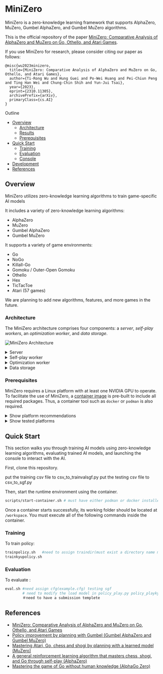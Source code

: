 # MiniZero

MiniZero is a zero-knowledge learning framework that supports AlphaZero, MuZero, Gumbel AlphaZero, and Gumbel MuZero algorithms.

This is the official repository of the paper [MiniZero: Comparative Analysis of AlphaZero and MuZero on Go, Othello, and Atari Games](https://rlg.iis.sinica.edu.tw/papers/minizero).

If you use MiniZero for research, please consider citing our paper as follows:
```
@misc{wu2023minizero,
  title={MiniZero: Comparative Analysis of AlphaZero and MuZero on Go, Othello, and Atari Games}, 
  author={Ti-Rong Wu and Hung Guei and Po-Wei Huang and Pei-Chiun Peng and Ting Han Wei and Chung-Chin Shih and Yun-Jui Tsai},
  year={2023},
  eprint={2310.11305},
  archivePrefix={arXiv},
  primaryClass={cs.AI}
}
```

Outline
* [Overview](#Overview)
    * [Architecture](#Architecture)
    * [Results](#Results)
    * [Prerequisites](#Prerequisites)
* [Quick Start](#Quick-Start)
    * [Training](#Training)
    * [Evaluation](#Evaluation)
    * [Console](#Console)
* [Development](#Development)
* [References](#References)

## Overview

MiniZero utilizes zero-knowledge learning algorithms to train game-specific AI models

It includes a variety of zero-knowledge learning algorithms:
* AlphaZero
* MuZero
* Gumbel AlphaZero
* Gumbel MuZero

It supports a variety of game environments:
* Go
* NoGo
* Killall-Go
* Gomoku / Outer-Open Gomoku
* Othello
* Hex
* TicTacToe
* Atari (57 games)

We are planning to add new algorithms, features, and more games in the future.

### Architecture

The MiniZero architecture comprises four components: a *server*, *self-play workers*, an *optimization worker*, and *data storage*.

![MiniZero Architecture](docs/imgs/minizero-architecture.svg)

<details>
<summary>Server</summary>

The server is the core component in MiniZero, controlling the training process and managing both the self-play and optimization workers.

In each iteration, the server first instructs all self-play workers to generate self-play games simultaneously using the latest network and collects game records from self-play workers. 
Once the server accumulates the necessary self-play games, it then stops the self-play workers and instructs the optimization worker to load the latest game records and start network updates.
After the network has been updated, the server starts the next iteration until the training reaches a predetermined maximum iteration.

</details>

<details>
<summary>Self-play worker</summary>

The self-play worker interacts with the environment to produce self-play games.

There may be multiple self-play workers. Each self-play worker maintains multiple MCTS instances to play multiple games simultaneously with batch GPU inferencing to improve efficiency.
Specifically, the self-play worker runs the selection for each MCTS to collect a batch of leaf nodes and then evaluates them through batch GPU inferencing.
Finished self-play games are sent to the server and forwarded to the data storage by the server.
    
</details>

<details>
<summary>Optimization worker</summary>

The optimization worker updates the network using collected self-play games.

Specifically, it loads self-play games from data storage and stores them into the replay buffer, and then updates the network over steps using data sampled from the replay buffer.
Generally, the number of optimized steps is proportional to the number of collected self-play games to prevent overfitting.
Finally, the updated networks are stored into the data storage.

</details>

<details>
<summary>Data storage</summary>

The data storage stores network files and self-play games.

Specifically, it uses the Network File System (NFS) for sharing data across different machines.
This is an implementation choice; a simpler file system can suffice if distributed computing is not employed.

</details>



### Prerequisites

MiniZero requires a Linux platform with at least one NVIDIA GPU to operate.
To facilitate the use of MiniZero, a [container image](https://hub.docker.com/r/kds285/minizero) is pre-built to include all required packages. 
Thus, a container tool such as `docker` or `podman` is also required.

<details>
<summary>Show platform recommendations</summary>

* Modern CPU with at least 64G RAM
* NVIDIA GPU of GTX 1080 (VRAM 8G) or above
* Linux operating system, e.g., Ubuntu 22.04 LTS

</details>

<details>
<summary>Show tested platforms</summary>

|CPU|RAM|GPU|OS|
|---|---|---|--|
|Xeon Silver 4216 x2|256G|RTX A5000 x4|Ubuntu 20.04.6 LTS|
|Xeon Silver 4216 x2|128G|RTX 3080 Ti x4|Ubuntu 20.04.5 LTS|
|Xeon Silver 4216 x2|256G|RTX 3090 x4|Ubuntu 20.04.5 LTS|
|Xeon Silver 4210 x2|128G|RTX 3080 x4|Ubuntu 22.04 LTS|
|Xeon E5-2678 v3 x2|192G|GTX 1080 Ti x4|Ubuntu 20.04.5 LTS|
|Xeon E5-2698 v4 x2|128G|GTX 1080 Ti x1|Arch Linux LTS (5.15.90)|
|Core i9-7980XE|128G|GTX 1080 Ti x1|Arch Linux (6.5.6)|

</details>

## Quick Start

This section walks you through training AI models using zero-knowledge learning algorithms, evaluating trained AI models, and launching the console to interact with the AI.

First, clone this repository.

put the training csv file to csv_to_trainvalsgf.py
put the testing csv file to csv_to_sgf.py

Then, start the runtime environment using the container. 

```bash
scripts/start-container.sh # must have either podman or docker installed
```

Once a container starts successfully, its working folder should be located at `/workspace`.
You must execute all of the following commands inside the container.

### Training

To train policy:
```bash
trainpolicy.sh   #need to assign traindir(must exist a directory name model inside it) training config(can use example.cfg) training.sgf validation .sgf 
trainkyupolicy.sh
```

### Evaluation

To evaluate :
```bash
eval.sh #need assign cfg(example.cfg) testing sgf
        # need to modify the load model in policy_play.py policy_playkyu.py policy_playkyuprivate.py policy_playpri.py
        ＃need to have a submission templete
```

## References
- [MiniZero: Comparative Analysis of AlphaZero and MuZero on Go, Othello, and Atari Games](https://arxiv.org/abs/2310.11305)
- [Policy improvement by planning with Gumbel (Gumbel AlphaZero and Gumbel MuZero)](https://openreview.net/forum?id=bERaNdoegnO)
- [Mastering Atari, Go, chess and shogi by planning with a learned model (MuZero)](https://doi.org/10.1038/s41586-020-03051-4)
- [A general reinforcement learning algorithm that masters chess, shogi, and Go through self-play (AlphaZero)](https://doi.org/10.1126/science.aar6404)
- [Mastering the game of Go without human knowledge (AlphaGo Zero)](https://doi.org/10.1038/nature24270)
